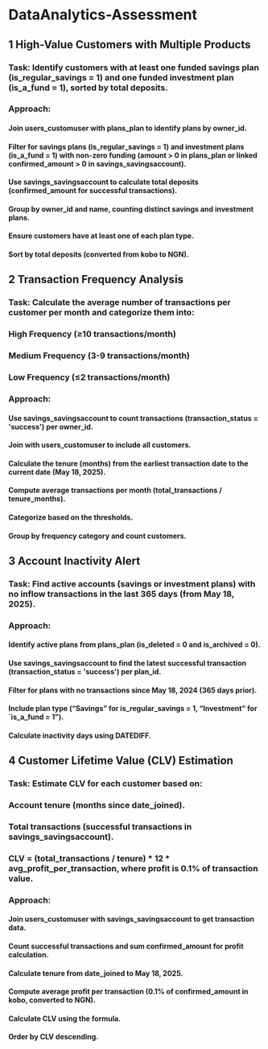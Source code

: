 # DataAnalytics-Assessment
## 1 High-Value Customers with Multiple Products
### Task: Identify customers with at least one funded savings plan (is_regular_savings = 1) and one funded investment plan (is_a_fund = 1), sorted by total deposits.

### Approach:

#### Join users_customuser with plans_plan to identify plans by owner_id.
#### Filter for savings plans (is_regular_savings = 1) and investment plans (is_a_fund = 1) with non-zero funding (amount > 0 in plans_plan or linked confirmed_amount > 0 in savings_savingsaccount).
#### Use savings_savingsaccount to calculate total deposits (confirmed_amount for successful transactions).
#### Group by owner_id and name, counting distinct savings and investment plans.
#### Ensure customers have at least one of each plan type.
#### Sort by total deposits (converted from kobo to NGN).

## 2 Transaction Frequency Analysis
### Task: Calculate the average number of transactions per customer per month and categorize them into:
### High Frequency (≥10 transactions/month)
### Medium Frequency (3-9 transactions/month)
### Low Frequency (≤2 transactions/month)
### Approach:

#### Use savings_savingsaccount to count transactions (transaction_status = 'success') per owner_id.
#### Join with users_customuser to include all customers.
#### Calculate the tenure (months) from the earliest transaction date to the current date (May 18, 2025).
#### Compute average transactions per month (total_transactions / tenure_months).
#### Categorize based on the thresholds.
#### Group by frequency category and count customers.

## 3 Account Inactivity Alert
### Task: Find active accounts (savings or investment plans) with no inflow transactions in the last 365 days (from May 18, 2025).

### Approach:

#### Identify active plans from plans_plan (is_deleted = 0 and is_archived = 0).
#### Use savings_savingsaccount to find the latest successful transaction (transaction_status = 'success') per plan_id.
#### Filter for plans with no transactions since May 18, 2024 (365 days prior).
#### Include plan type (“Savings” for is_regular_savings = 1, “Investment” for `is_a_fund = 1”).
#### Calculate inactivity days using DATEDIFF.

## 4 Customer Lifetime Value (CLV) Estimation
### Task: Estimate CLV for each customer based on:
### Account tenure (months since date_joined).
### Total transactions (successful transactions in savings_savingsaccount).
### CLV = (total_transactions / tenure) * 12 * avg_profit_per_transaction, where profit is 0.1% of transaction value.
### Approach:

#### Join users_customuser with savings_savingsaccount to get transaction data.
#### Count successful transactions and sum confirmed_amount for profit calculation.
#### Calculate tenure from date_joined to May 18, 2025.
#### Compute average profit per transaction (0.1% of confirmed_amount in kobo, converted to NGN).
#### Calculate CLV using the formula.
#### Order by CLV descending.
